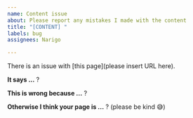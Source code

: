 ```yaml
---
name: Content issue
about: Please report any mistakes I made with the content
title: "[CONTENT] "
labels: bug
assignees: Narigo

---
```


There is an issue with [this page](please insert URL here).

**It says ...**
?

**This is wrong because ...**
?

**Otherwise I think your page is ...**
? (please be kind 😅)
